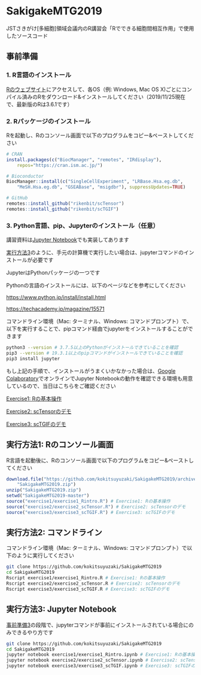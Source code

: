 # SakigakeMTG2019

JSTさきがけ[多細胞]領域会議内のR講習会「Rでできる細胞間相互作用」で使用したソースコード

## 事前準備
### 1. R言語のインストール

[Rのウェブサイト](https://cran.ism.ac.jp)にアクセスして、各OS（例: Windows, Mac OS X)ごとにコンパイル済みのRをダウンロード&インストールしてください（2019/11/25現在で、最新版のRは3.6.1です）


### 2. Rパッケージのインストール

Rを起動し、Rのコンソール画面で以下のプログラムをコピー&ペーストしてください

```R
# CRAN
install.packages(c("BiocManager", "remotes", "IRdisplay"),
    repos="https://cran.ism.ac.jp/")

# Bioconductor
BiocManager::install(c("SingleCellExperiment", "LRBase.Hsa.eg.db",
    "MeSH.Hsa.eg.db", "GSEABase", "msigdbr"), suppressUpdates=TRUE)

# GitHub
remotes::install_github("rikenbit/scTensor")
remotes::install_github("rikenbit/scTGIF")
```

### 3. Python言語、pip、Jupyterのインストール（任意）

講習資料は[Jupyter Notebook](https://jupyter.org)でも実装してあります

[実行方法3](https://github.com/kokitsuyuzaki/SakigakeMTG2019#実行方法3-jupyter-notebook)のように、手元の計算機で実行したい場合は、jupyterコマンドのインストールが必要です

JupyterはPythonパッケージの一つです

Pythonの言語のインストールには、以下のページなどを参考にしてください

https://www.python.jp/install/install.html

https://techacademy.jp/magazine/15571

コマンドライン環境（Mac: ターミナル、Windows: コマンドプロンプト）で、以下を実行することで、pipコマンド経由でjupyterをインストールすることができます

```bash
python3 --version # 3.7.5以上のPythonがインストールできていることを確認
pip3 --version # 19.3.1以上のpipコマンドがインストールできていることを確認
pip3 install jupyter
```

もし上記の手順で、インストールがうまくいかなかった場合は、[Google Colaboratory](https://colab.research.google.com/notebooks/welcome.ipynb?hl=ja)でオンラインでJupyter Notebookの動作を確認できる環境も用意しているので、当日はこちらをご確認ください

[Exercise1: Rの基本操作](https://colab.research.google.com/github/kokitsuyuzaki/SakigakeMTG2019/blob/master/exercise1/exercise1_Rintro.ipynb)

[Exercise2: scTensorのデモ](https://colab.research.google.com/github/kokitsuyuzaki/SakigakeMTG2019/blob/master/exercise2/exercise2_scTensor.ipynb)

[Exercise3: scTGIFのデモ](https://colab.research.google.com/github/kokitsuyuzaki/SakigakeMTG2019/blob/master/exercise3/exercise3_scTGIF.ipynb)

## 実行方法1: Rのコンソール画面

R言語を起動後に、Rのコンソール画面で以下のプログラムをコピー&ペーストしてください

```R
download.file("https://github.com/kokitsuyuzaki/SakigakeMTG2019/archive/master.zip",
    "SakigakeMTG2019.zip")
unzip("SakigakeMTG2019.zip")
setwd("SakigakeMTG2019-master")
source("exercise1/exercise1_Rintro.R") # Exercise1: Rの基本操作
source("exercise2/exercise2_scTensor.R") # Exercise2: scTensorのデモ
source("exercise3/exercise3_scTGIF.R") # Exercise3: scTGIFのデモ
```


## 実行方法2: コマンドライン

コマンドライン環境（Mac: ターミナル、Windows: コマンドプロンプト）で以下のように実行してください

```bash
git clone https://github.com/kokitsuyuzaki/SakigakeMTG2019
cd SakigakeMTG2019
Rscript exercise1/exercise1_Rintro.R # Exercise1: Rの基本操作
Rscript exercise2/exercise2_scTensor.R # Exercise2: scTensorのデモ
Rscript exercise3/exercise3_scTGIF.R # Exercise3: scTGIFのデモ
```


## 実行方法3: Jupyter Notebook

[事前準備3](https://github.com/kokitsuyuzaki/SakigakeMTG2019#3-python言語pipjupyterのインストール任意)の段階で、jupyterコマンドが事前にインストールされている場合にのみできるやり方です

```bash
git clone https://github.com/kokitsuyuzaki/SakigakeMTG2019
cd SakigakeMTG2019
jupyter notebook exercise1/exercise1_Rintro.ipynb # Exercise1: Rの基本操作
jupyter notebook exercise2/exercise2_scTensor.ipynb # Exercise2: scTensorのデモ
jupyter notebook exercise3/exercise3_scTGIF.ipynb # Exercise3: scTGIFのデモ
```